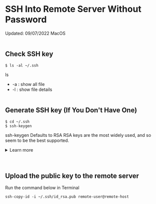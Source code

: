 # SSH Into Remote Server Without Password

Updated: 09/07/2022
MacOS
<br></br>

## Check SSH key

```
$ ls -al ~/.ssh
```

ls

* -a : show all file
* -l : show file details
<br></br>

## Generate SSH key (If You Don't Have One)

```
$ cd ~/.ssh
$ ssh-keygen
```

ssh-keygen
Defaults to RSA
RSA keys are the most widely used, and so seem to be the best supported.

<details>
  <summary>Learn more</summary>
* RSA (Rivest–Shamir–Adleman)is one of the first public-key cryptosystems and is widely used for secure data transmission. It's security relies on integer factorization, so a secure RNG (Random Number Generator) is never needed. Compared to DSA, RSA is faster for signature validation but slower for generation.

* DSA (Digital Signature Algorithm) is a Federal Information Processing Standard for digital signatures. It's security relies on a discrete logarithmic problem. Compared to RSA, DSA is faster for signature generation but slower for validation. Security can be broken if bad number generators are used.

* ECDSA (Elliptical curve Digital Signature Algorithm) is an Elliptic Curve implementation of DSA (Digital Signature Algorithm). Elliptic curve cryptography is able to provide the relatively the same level of security level as RSA with a smaller key. It also shares the disadvantage of DSA of being sensitive to bad RNGs.

* EdDSA (Edwards-curve Digital Signature Algorithm) is a digital signature scheme using a variant of Schnorr signature based on Twisted Edwards curves. Signature creation is deterministic in EdDSA and its security is based on the intractability of certain discrete logarithm problems, so it's safer than DSA & ECDSA which requires high quality randomness for each and every signature.

* Ed25519, is the EdDSA signature scheme, but using SHA-512/256 and Curve25519; it's a secure elliptical curve that offers better security than DSA, ECDSA, & EdDSA, plus has better performance (not humanly noticeable).
</details>
<br></br>

## Upload the public key to the remote server
Run the command below in Terminal

```
ssh-copy-id -i ~/.ssh/id_rsa.pub remote-user@remote-host
```
